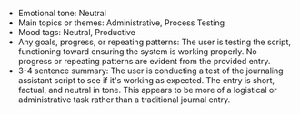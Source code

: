 - Emotional tone: Neutral
- Main topics or themes: Administrative, Process Testing
- Mood tags: Neutral, Productive
- Any goals, progress, or repeating patterns: The user is testing the script, functioning toward ensuring the system is working properly. No progress or repeating patterns are evident from the provided entry.
- 3-4 sentence summary: The user is conducting a test of the journaling assistant script to see if it's working as expected. The entry is short, factual, and neutral in tone. This appears to be more of a logistical or administrative task rather than a traditional journal entry.